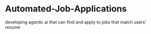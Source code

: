 # Automated-Job-Applications
developing agentic ai that can find and apply to jobs that match users' resume
